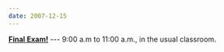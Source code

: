 ```yaml
---
date: 2007-12-15
---
```


[**Final Exam!**](../syllabus#final-exam) --- 9:00 a.m to 11:00 a.m., in the usual classroom.
